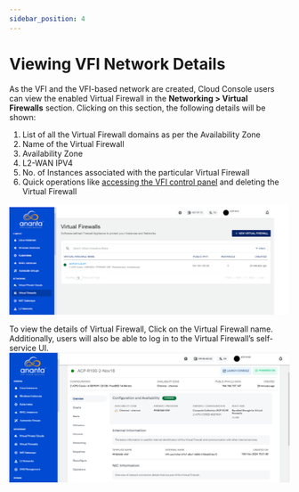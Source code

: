 ```yaml
---
sidebar_position: 4
---
```

# Viewing VFI Network Details

As the VFI and the VFI-based network are created, Cloud Console users can view the enabled Virtual Firewall in the **Networking > Virtual Firewalls** section. Clicking on this section, the following details will be shown:

1. List of all the Virtual Firewall domains as per the Availability Zone
2. Name of the Virtual Firewall
3. Availability Zone
4. L2-WAN IPV4
5. No. of Instances associated with the particular Virtual Firewall
6. Quick operations like [accessing the VFI control panel](AccessingtheVFIControlPanel) and deleting the Virtual Firewall

![Viewing VFI Network Details](img/CreatingaVirtualFirewall1.png)

To view the details of Virtual Firewall, Click on the Virtual Firewall name. Additionally, users will also be able to log in to the Virtual Firewall’s self-service UI.
![Virtual Firewall Details](img/VirtualFirewallDetails.png)


